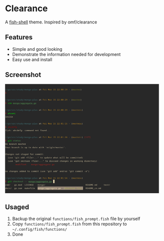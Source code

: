 # Clearance
A [fish-shell](https://fishshell.com/) theme. Inspired by omf/clearance

## Features

- Simple and good looking
- Demonstrate the information needed for development
- Easy use and install

## Screenshot

![screenshot](https://github.com/here-Leslie-Lau/clearance/blob/master/screenshot.png)

## Usaged

1. Backup the original `functions/fish_prompt.fish` file by yourself
2. Copy `functions/fish_prompt.fish` from this repository to `~/.config/fish/functions/`
3. Done
